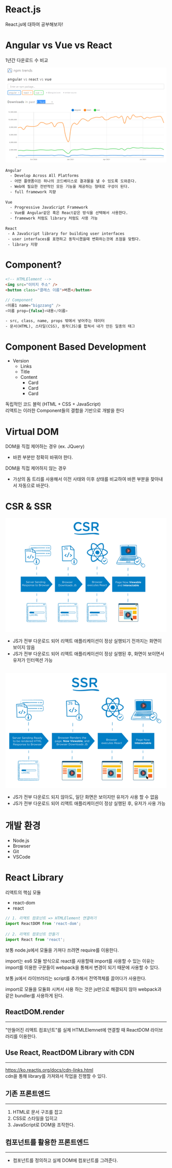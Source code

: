 # React.js
React.js에 대하여 공부해보자!
# Angular vs Vue vs React  

1년간 다운로드 수 비교

<img src="./img/npmtrends.png" alt="npmtrends" />

```
Angular 
  - Develop Across All Platforms
  - 어떤 플랫폼이든 하나의 코드베이스로 결과물을 낼 수 있도록 도와준다.
  - Web에 필요한 전반적인 모든 기능을 제공하는 형태로 구성이 된다.
  - full framework 지향

Vue
  - Progressive JavaScript Framework
  - Vue를 Angular같은 혹은 React같은 방식을 선택해서 사용한다.
  - framework 처럼도 library 처럼도 사용 가능

React
 - A JavaScript library for building user interfaces
 - user interfaces를 표현하고 동작시켰을때 변화하는것에 초점을 맞췄다.
 - library 지향
```

# Component?

```HTML
<!-- HTMLElement -->
<img src="이미지 주소" />
<button class="클래스 이름">버튼</button>
```

```Javascript
// Component
<이름1 name="bigzzang" />
<이름 prop={false}>내용</이름>
```

```
- src, class, name, props 밖에서 넣어주는 데이터
- 문서(HTML), 스타일(CSS), 동작(JS)를 합쳐서 내가 만든 일종의 태그
```

# Component Based Development
- Version
  - Links
  - Title
  - Content
     - Card
     - Card
     - Card

독립적인 코드 블럭 (HTML + CSS + JavaScript)    
리액트는 이러한 Component들의 결합을 기반으로 개발을 한다

# Virtual DOM
DOM을 직접 제어하는 경우 (ex. JQuery)
 - 바뀐 부분만 정확히 바꿔야 한다.

DOM을 직접 제어하지 않는 경우
- 가상의 돔 트리를 사용해서 이전 사태와 이후 상태를 비교하여 바뀐 부분을 찾아내서 자동으로 바꾼다.

# CSR & SSR

<img src="./img/csr.png" alt="csr" />

- JS가 전부 다운로드 되어 리액트 애플리케이션이 정상 실행되기 전까지는 화면이 보이지 않음
- JS가 전부 다운로드 되어 리액트 애플리케이션이 정상 실행된 후, 화면이 보이면서 유저가 인터렉션 가능

<br />

<img src="./img/ssr.png" alt="ssr" />

- JS가 전부 다운로드 되지 않아도, 일단 화면은 보이지만 유저가 사용 할 수 없음
- JS가 전부 다운로드 되어 리액트 애플리케이션이 정상 실행된 후, 유저가 사용 가능

# 개발 환경
- Node.js
- Browser
- Git
- VSCode

# React Library
리액트의 핵심 모듈
- react-dom
- react

```javascript
// 1. 리액트 컴포넌트 => HTMLElement 연결하기
import ReactDOM from 'react-dom';

// 2. 리액트 컴포넌트 만들기
import React from 'react';
```


보통 node.js에서 모듈을 가져다 쓰려면 require를 이용한다.

import는 es6 모듈 방식으로 react를 사용할때 import를 사용할 수 있는 이유는 import를 이용한 구문들이 webpack을 통해서 변경이 되기 때문에 사용할 수 있다.

보통 js에서 라이브러리는 script를 추가해서 전역객체를 끌어다가 사용한다. 

import로 모듈을 모듈화 시켜서 사용 하는 것은 js만으로 해결되지 않아 webpack과 같은 bundler를 사용하게 된다.

## ReactDOM.render
---
"만들어진 리액트 컴포넌트"를 실제 HTMLElemnet에 연결할 때 ReactDOM 라이브러리를 이용한다.

## Use React, ReactDOM Library with CDN
---
https://ko.reactjs.org/docs/cdn-links.html  
cdn을 통해 library를 가져와서 작업을 진행할 수 있다.

## 기존 프론트엔드
---
1. HTML로 문서 구조를 잡고
2. CSS로 스타일을 입히고
3. JavaScript로 DOM을 조작한다.

## 컴포넌트를 활용한 프론트엔드
---
- 컴포넌트를 정의하고 실제 DOM에 컴포넌트를 그려준다.